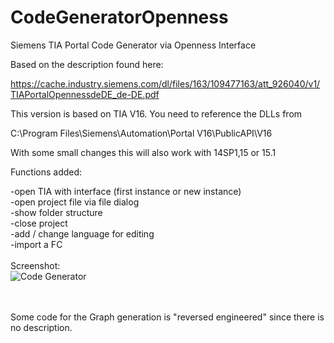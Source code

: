 # CodeGeneratorOpenness
Siemens TIA Portal Code Generator via Openness Interface

Based on the description found here:

https://cache.industry.siemens.com/dl/files/163/109477163/att_926040/v1/TIAPortalOpennessdeDE_de-DE.pdf


This version is based on TIA V16. You need to reference the DLLs from

C:\Program Files\Siemens\Automation\Portal V16\PublicAPI\V16

With some small changes this will also work with 14SP1,15 or 15.1

Functions added:<br>

-open TIA with interface (first instance or new instance)<br>
-open project file via file dialog<br>
-show folder structure<br>
-close project<br>
-add / change language for editing<br>
-import a FC<br>
<br>
Screenshot:
<br>
<img src="https://raw.githubusercontent.com/mking2203/CodeGeneratorOpenness/master/CodeGenerator.png" alt="Code Generator">

<br>
<br>
Some code for the Graph generation is "reversed engineered" since there is no description.

